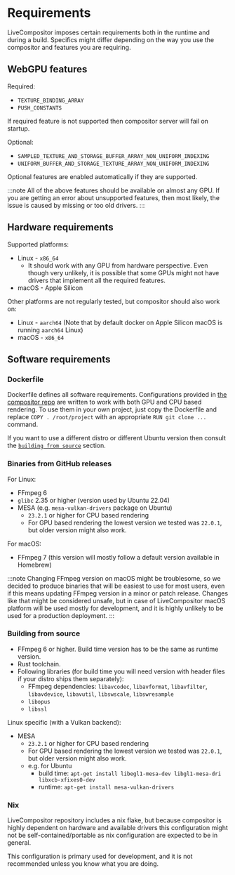 # Requirements

LiveCompositor imposes certain requirements both in the runtime and during a build. Specifics might differ depending on the way you use the compositor and features you are requiring.

## WebGPU features

Required:
- `TEXTURE_BINDING_ARRAY`
- `PUSH_CONSTANTS`

If required feature is not supported then compositor server will fail on startup.

Optional:
- `SAMPLED_TEXTURE_AND_STORAGE_BUFFER_ARRAY_NON_UNIFORM_INDEXING`
- `UNIFORM_BUFFER_AND_STORAGE_TEXTURE_ARRAY_NON_UNIFORM_INDEXING`

Optional features are enabled automatically if they are supported.

:::note
All of the above features should be available on almost any GPU. If you are getting an error
about unsupported features, then most likely, the issue is caused by missing or too old drivers.
:::

## Hardware requirements

Supported platforms:

- Linux - `x86_64`
  - It should work with any GPU from hardware perspective. Even though very unlikely, it is possible
    that some GPUs might not have drivers that implement all the required features.
- macOS - Apple Silicon

Other platforms are not regularly tested, but compositor should also work on:
- Linux - `aarch64` (Note that by default docker on Apple Silicon macOS is running `aarch64` Linux)
- macOS - `x86_64`

## Software requirements

### Dockerfile

Dockerfile defines all software requirements. Configurations provided in [the compositor repo](https://github.com/membraneframework/live_compositor/tree/master/build_tools/docker)
are written to work with both GPU and CPU based rendering. To use them in your own project, just copy
the Dockerfile and replace `COPY . /root/project` with an appropriate <nobr>`RUN git clone ...`</nobr> command.

If you want to use a different distro or different Ubuntu version then consult the [`building from source`](#building-from-source) section.

### Binaries from GitHub releases

For Linux:
- FFmpeg 6
- `glibc` 2.35 or higher (version used by Ubuntu 22.04)
- MESA (e.g. `mesa-vulkan-drivers` package on Ubuntu)
  - `23.2.1` or higher for CPU based rendering
  - For GPU based rendering the lowest version we tested was `22.0.1`, but older version might also work.

For macOS:
- FFmpeg 7 (this version will mostly follow a default version available in Homebrew)

:::note
Changing FFmpeg version on macOS might be troublesome, so we decided to produce binaries that will
be easiest to use for most users, even if this means updating FFmpeg version in a minor or patch release.
Changes like that might be considered unsafe, but in case of LiveCompositor macOS platform will be used
mostly for development, and it is highly unlikely to be used for a production deployment.
:::

### Building from source

- FFmpeg 6 or higher. Build time version has to be the same as runtime version.
- Rust toolchain.
- Following libraries (for build time you will need version with header files if your distro ships them separately):
  - FFmpeg dependencies: `libavcodec`, `libavformat`, `libavfilter`, `libavdevice`, `libavutil`, `libswscale`, `libswresample`
  - `libopus`
  - `libssl`

Linux specific (with a Vulkan backend):
- MESA
  - `23.2.1` or higher for CPU based rendering
  - For GPU based rendering the lowest version we tested was `22.0.1`, but older version might also work.
  - e.g. for Ubuntu
    - build time: `apt-get install libegl1-mesa-dev libgl1-mesa-dri libxcb-xfixes0-dev`
    - runtime: `apt-get install mesa-vulkan-drivers`

### Nix

LiveCompositor repository includes a nix flake, but because compositor is highly dependent on hardware and
available drivers this configuration might not be self-contained/portable as nix configuration are expected
to be in general.

This configuration is primary used for development, and it is not recommended unless you know what you are doing.
